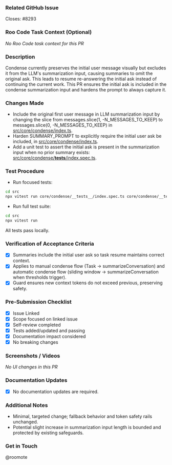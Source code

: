 <!--
Thank you for contributing to Roo Code!
-->

### Related GitHub Issue

Closes: #8293

### Roo Code Task Context (Optional)

_No Roo Code task context for this PR_

### Description

Condense currently preserves the initial user message visually but excludes it from the LLM's summarization input, causing summaries to omit the original ask. This leads to resume re-answering the initial ask instead of continuing the current work. This PR ensures the initial ask is included in the condense summarization input and hardens the prompt to always capture it.

### Changes Made

- Include the original first user message in LLM summarization input by changing the slice from messages.slice(1, -N_MESSAGES_TO_KEEP) to messages.slice(0, -N_MESSAGES_TO_KEEP) in [src/core/condense/index.ts](src/core/condense/index.ts).
- Harden SUMMARY_PROMPT to explicitly require the initial user ask be included, in [src/core/condense/index.ts](src/core/condense/index.ts).
- Add a unit test to assert the initial ask is present in the summarization input when no prior summary exists: [src/core/condense/**tests**/index.spec.ts](src/core/condense/__tests__/index.spec.ts).

### Test Procedure

- Run focused tests:

```bash
cd src
npx vitest run core/condense/__tests__/index.spec.ts core/condense/__tests__/condense.spec.ts
```

- Run full test suite:

```bash
cd src
npx vitest run
```

All tests pass locally.

### Verification of Acceptance Criteria

- [x] Summaries include the initial user ask so task resume maintains correct context.
- [x] Applies to manual condense flow (Task -> summarizeConversation) and automatic condense flow (sliding window -> summarizeConversation when thresholds trigger).
- [x] Guard ensures new context tokens do not exceed previous, preserving safety.

### Pre-Submission Checklist

- [x] Issue Linked
- [x] Scope focused on linked issue
- [x] Self-review completed
- [x] Tests added/updated and passing
- [x] Documentation impact considered
- [x] No breaking changes

### Screenshots / Videos

_No UI changes in this PR_

### Documentation Updates

- [x] No documentation updates are required.

### Additional Notes

- Minimal, targeted change; fallback behavior and token safety rails unchanged.
- Potential slight increase in summarization input length is bounded and protected by existing safeguards.

### Get in Touch

@roomote
